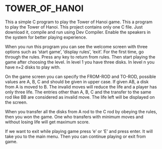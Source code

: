 # TOWER_OF_HANOI
This a simple C program to play the Tower of Hanoi game.
This a program to play the Tower of Hanoi. This project contains only one C file. Just
download it, compile and run using Dev Compiler. Enable the speakers in the system
for better playing experience.

When you run this program you can see the welcome screen with three options such as
‘start game’, ‘display rules’, ‘exit’. For the first time, go through the rules. Press any key
to return from rules. Then start playing the game after choosing the level. In level 1 you
have three disks. In level n you have n+2 disks to play with.

On the game screen you can specify the FROM-ROD and TO-ROD, possible values are
A, B, C and should be given in upper case. If given AB, a disk from A is moved to B.
The invalid moves will reduce the life and a player has only three life. The entries other
than A, B, C and the transfer to the same rod like BB are considered as invalid move.
The life left will be displayed on the screen.

When you transfer all the disks from A rod to the C rod by obeying the rules, then you
won the game. One who transfers with minimum moves and without losing life will get
maximum score.

If we want to exit while playing game press ‘e’ or ‘E’ and press enter. It will take you to
the main menu. Then you can continue playing or exit from game.
